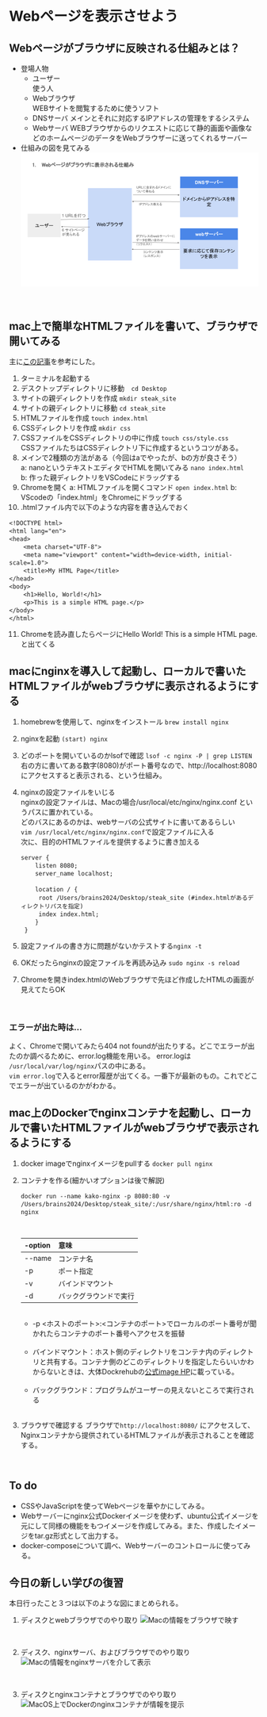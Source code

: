 # Webページを表示させよう
## Webページがブラウザに反映される仕組みとは？
+ 登場人物
    + ユーザー<br>
    使う人
    + Webブラウザ<br>
    WEBサイトを閲覧するために使うソフト
    + DNSサーバ
    メインとそれに対応するIPアドレスの管理をするシステム
    + Webサーバ
    WEBブラウザからのリクエストに応じて静的画面や画像などのホームページのデータをWebブラウザーに送ってくれるサーバー
+ 仕組みの図を見てみる
![仕組みを描いてみた](https://github.com/kakoyukiko/test1/blob/main/%E3%82%A6%E3%82%A7%E3%83%95%E3%82%99%E3%83%98%E3%82%9A%E3%83%BC%E3%82%B7%E3%82%99%E3%81%8B%E3%82%99%E8%A6%8B%E3%81%88%E3%82%8B%E7%90%86%E7%94%B1.png)
<br>

## mac上で簡単なHTMLファイルを書いて、ブラウザで開いてみる
主に[この記事](https://qiita.com/harakazu_nanfg/items/4fb0b0fffe4d1a80b058)を参考にした。
1. ターミナルを起動する
2. デスクトップディレクトリに移動　`cd Desktop`
3. サイトの親ディレクトリを作成 `mkdir steak_site`
4. サイトの親ディレクトリに移動 `cd steak_site`
5. HTMLファイルを作成 `touch index.html`
6. CSSディレクトリを作成 `mkdir css`
7. CSSファイルをCSSディレクトリの中に作成 `touch css/style.css` <br>
 CSSファイルたちはCSSディレクトリ下に作成するというコツがある。
8. メインで2種類の方法がある（今回はaでやったが、bの方が良さそう） <br>
a: nanoというテキストエディタでHTMLを開いてみる `nano index.html` <br>
b: 作った親ディレクトリをVSCodeにドラッグする <br> 
9. Chromeを開く
a: HTMLファイルを開くコマンド `open index.html`
b: VScodeの「index.html」をChromeにドラッグする
10. .htmlファイル内で以下のような内容を書き込んでおく
```
<!DOCTYPE html>
<html lang="en">
<head>
    <meta charset="UTF-8">
    <meta name="viewport" content="width=device-width, initial-scale=1.0">
    <title>My HTML Page</title>
</head>
<body>
    <h1>Hello, World!</h1>
    <p>This is a simple HTML page.</p>
</body>
</html>
```
11. Chromeを読み直したらページにHello World! This is a simple HTML page.と出てくる

## macにnginxを導入して起動し、ローカルで書いたHTMLファイルがwebブラウザに表示されるようにする

1. homebrewを使用して、nginxをインストール `brew install nginx`
2. nginxを起動 `(start) nginx`
3. どのポートを開いているのかlsofで確認 `lsof -c nginx -P | grep LISTEN` <br>
右の方に書いてある数字(8080)がポート番号なので、http://localhost:8080 にアクセスすると表示される、という仕組み。
4. nginxの設定ファイルをいじる <br>
   nginxの設定ファイルは、Macの場合/usr/local/etc/nginx/nginx.conf というパスに置かれている。<br>
   どのバスにあるのかは、webサーバの公式サイトに書いてあるらしい<br>
   `vim /usr/local/etc/nginx/nginx.conf`で設定ファイルに入る <br>
   次に、目的のHTMLファイルを提供するように書き加える <br>
   ```
   server {
       listen 8080;
       server_name localhost;

       location / {
        root /Users/brains2024/Desktop/steak_site (#index.htmlがあるディレクトリパスを指定)
        index index.html;
       }
    }
   ```

5. 設定ファイルの書き方に問題がないかテストする`nginx -t`
6. OKだったらnginxの設定ファイルを再読み込み `sudo nginx -s reload`
7. Chromeを開きindex.htmlのWebブラウザで先ほど作成したHTMLの画面が見えてたらOK
<br>

### エラーが出た時は...
よく、Chromeで開いてみたら404 not foundが出たりする。どこでエラーが出たのか調べるために、error.log機能を用いる。
error.logは　`/usr/local/var/log/nginx`パスの中にある。<br>
`vim error.log`で入るとerror履歴が出てくる。一番下が最新のもの。これでどこでエラーが出ているのかがわかる。
<br>

## mac上のDockerでnginxコンテナを起動し、ローカルで書いたHTMLファイルがwebブラウザで表示されるようにする

1. docker imageでnginxイメージをpullする `docker pull nginx`
2. コンテナを作る(細かいオプションは後で解説)
    ```
    docker run --name kako-nginx -p 8080:80 -v /Users/brains2024/Desktop/steak_site/:/usr/share/nginx/html:ro -d nginx
    ```
    <br>

    |-option|意味|
    |-|-|
    |--name|コンテナ名|
    |-p| ポート指定|
    |-v|バインドマウント|
    |-d|バックグラウンドで実行| 

    <br>

    + -p <ホストのポート>:<コンテナのポート>でローカルのポート番号が聞かれたらコンテナのポート番号へアクセスを振替
    <br>

    + バインドマウント：ホスト側のディレクトリをコンテナ内のディレクトリと共有する。コンテナ側のどこのディレクトリを指定したらいいかわからないときは、大体Dockrehubの[公式image HP](https://hub.docker.com/_/nginx)に載っている。
    <br>

    + バックグラウンド：プログラムがユーザーの見えないところで実行される
    <br>

3. ブラウザで確認する
   ブラウザで`http://localhost:8080/` にアクセスして、Nginxコンテナから提供されているHTMLファイルが表示されることを確認する。
<br>

## To do
+ CSSやJavaScriptを使ってWebページを華やかにしてみる。
+ Webサーバーにnginx公式Dockerイメージを使わず、ubuntu公式イメージを元にして同様の機能をもつイメージを作成してみる。また、作成したイメージをtar.gz形式として出力する。
+ docker-composeについて調べ、Webサーバーのコントロールに使ってみる。

## 今日の新しい学びの復習
   本日行ったこと３つは以下のような図にまとめられる。
   <br>

   1. ディスクとwebブラウザでのやり取り
   ![Macの情報をブラウザで映す](nginxコンテナとブラウザ.png)
   <br>

   2. ディスク、nginxサーバ、およびブラウザでのやり取り
   ![Macの情報をnginxサーバを介して表示](ローカルとnginxとウェブブラウザでのやり取り.png)
   <br>

   3. ディスクとnginxコンテナとブラウザでのやり取り
   ![MacOS上でDockerのnginxコンテナが情報を提示](nginxコンテナとブラウザ.png)
   <br>

   
   






